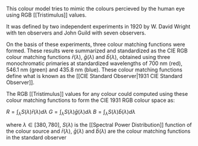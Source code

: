 This colour model tries to mimic the colours percieved by the human eye using RGB [[Tristimulus]] values. 

It was defined by two independent experiments in 1920 by W. David Wright with ten observers and John Guild with seven observers.

On the basis of these experiments, three colour matching functions were formed. These results were summarized and standardized as the CIE RGB colour matching functions $\bar{r}(\lambda)$, $\bar{g}(\lambda)$ and $\bar{b}(\lambda)$, obtained using three monochromatic primaries at standardized wavelengths of 700 nm (red), 546.1 nm (green) and 435.8 nm (blue). These colour matching functions define what is known as the [[CIE Standard Observer|1931 CIE Standard Observer]].

The RGB [[Tristimulus]] values for any colour could computed using these colour matching functions to form the CIE 1931 RGB colour space as:

$R=\int_{\lambda}S(\lambda)\bar{r}(\lambda)d\lambda$
$G=\int_{\lambda}S(\lambda)\bar{g}(\lambda)d\lambda$
$B=\int_{\lambda}S(\lambda)\bar{b}(\lambda)d\lambda$

where $\lambda\in [380, 780]$,
$S(\lambda)$ is the [[Spectral Power Distribution]] function of the colour source
and $\bar{r}(\lambda)$, $\bar{g}(\lambda)$ and $\bar{b}(\lambda)$ are the colour matching functions in the standard observer
